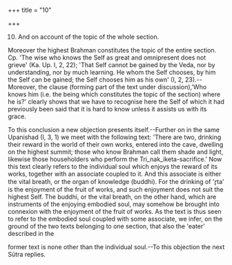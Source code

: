 +++
title = "10"

+++


10. And on account of the topic of the whole section.

Moreover the highest Brahman constitutes the topic of the entire section. Cp. 'The wise who knows the Self as great and omnipresent does not grieve' (Ka. Up. I, 2, 22); 'That Self cannot be gained by the Veda, nor by understanding, nor by much learning. He whom the Self chooses, by him the Self can be gained; the Self chooses him as his own' (I, 2, 23).--Moreover, the clause (forming part of the text under discussion),'Who knows him (i.e. the being which constitutes the topic of the section) where he is?' clearly shows that we have to recognise here the Self of which it had previously been said that it is hard to know unless it assists us with its grace.

To this conclusion a new objection presents itself.--Further on in the same Upanishad (I, 3, 1) we meet with the following text: 'There are two, drinking their reward in the world of their own works, entered into the cave, dwelling on the highest summit; those who know Brahman call them shade and light, likewise those householders who perform the Tri_nak_iketa-sacrifice.' Now this text clearly refers to the individual soul which enjoys the reward of its works, together with an associate coupled to it. And this associate is either the vital breath, or the organ of knowledge (buddhi). For the drinking of 'r̥ta' is the enjoyment of the fruit of works, and such enjoyment does not suit the highest Self. The buddhi, or the vital breath, on the other hand, which are instruments of the enjoying embodied soul, may somehow be brought into connexion with the enjoyment of the fruit of works. As the text is thus seen to refer to the embodied soul coupled with some associate, we infer, on the ground of the two texts belonging to one section, that also the 'eater' described in the

former text is none other than the individual soul.--To this objection the next Sūtra replies.

